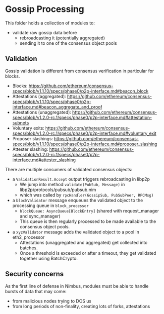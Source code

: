 # Gossip Processing

This folder holds a collection of modules to:
- validate raw gossip data before
  - rebroadcasting it (potentially aggregated)
  - sending it to one of the consensus object pools

## Validation

Gossip validation is different from consensus verification in particular for blocks.

- Blocks: https://github.com/ethereum/consensus-specs/blob/v1.1.10/specs/phase0/p2p-interface.md#beacon_block
- Attestations (aggregated): https://github.com/ethereum/consensus-specs/blob/v1.1.10/specs/phase0/p2p-interface.md#beacon_aggregate_and_proof
- Attestations (unaggregated): https://github.com/ethereum/consensus-specs/blob/v1.2.0-rc.1/specs/phase0/p2p-interface.md#attestation-subnets
- Voluntary exits: https://github.com/ethereum/consensus-specs/blob/v1.2.0-rc.1/specs/phase0/p2p-interface.md#voluntary_exit
- Proposer slashings: https://github.com/ethereum/consensus-specs/blob/v1.1.10/specs/phase0/p2p-interface.md#proposer_slashing
- Attester slashing: https://github.com/ethereum/consensus-specs/blob/v1.2.0-rc.1/specs/phase0/p2p-interface.md#attester_slashing

There are multiple consumers of validated consensus objects:
- a `ValidationResult.Accept` output triggers rebroadcasting in libp2p
  - We jump into method `validate(PubSub, Message)` in libp2p/protocols/pubsub/pubsub.nim
  - which was called by `rpcHandler(GossipSub, PubSubPeer, RPCMsg)`
- a `blockValidator` message enqueues the validated object to the processing queue in `block_processor`
  - `blockQueue: AsyncQueue[BlockEntry]` (shared with request_manager and sync_manager)
  - This queue is then regularly processed to be made available to the consensus object pools.
- a `xyzValidator` message adds the validated object to a pool in eth2_processor
  - Attestations (unaggregated and aggregated) get collected into batches.
  - Once a threshold is exceeded or after a timeout, they get validated together using BatchCrypto.

## Security concerns

As the first line of defense in Nimbus, modules must be able to handle bursts of data that may come:
- from malicious nodes trying to DOS us
- from long periods of non-finality, creating lots of forks, attestations
